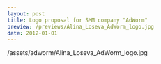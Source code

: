 ```yaml
---
layout: post
title: Logo proposal for SMM company "AdWorm"
preview: /previews/Alina_Loseva_AdWorm_logo.jpg
date: 2012-01-01
---
```

/assets/adworm/Alina_Loseva_AdWorm_logo.jpg
